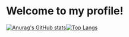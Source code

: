 # Welcome to my profile!
[![Anurag's GitHub stats](https://github-readme-stats.vercel.app/api?username=AnyMinorDeerPanda)](https://github.com/anuraghazra/github-readme-stats)[![Top Langs](https://github-readme-stats.vercel.app/api/top-langs/?username=AnyMinorDeerPanda&layout=compact)](https://github.com/anuraghazra/github-readme-stats)



